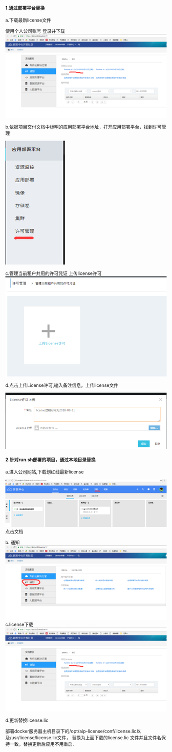 #### **1.通过部署平台替换**

a.下载最新license文件

使用个人公司账号 登录并下载![](/assets/3.png)

b.依据项目交付文档中标明的应用部署平台地址，打开应用部署平台，找到许可管理

![](/assets/D8TWT5~MFPQQ3`{E_LKSEJF.png)

c.管理当前租户共用的许可凭证 上传license许可![](/assets/TIM图片20180702094121.png)

d.点击上传License许可,输入备注信息，上传license文件

![](/assets/22.png)

#### **2.针对run.sh部署的项目，通过本地目录替换**

a.进入公司网站,下载划红线最新license

![](/assets/1.png)点击文档

b. 通知![](/assets/2.png)c.license下载![](/assets/3.png)

d.更新替换license.lic

部署docker服务器主机目录下的/opt/aip-license/conf/license.lic以及/usr/license/license.lic文件， 替换为上面下载的license.lic 文件并且文件名保持一致，替换更新后应用不用重启.

